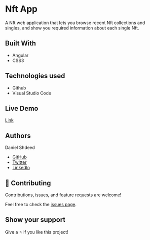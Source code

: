 # Nft App
 A Nft web application that lets you browse recent Nft collections and singles, and show you required information about each single Nft.

## Built With
- Angular
- CSS3
## Technologies used
- Github
- Visual Studio Code
## Live Demo

[Link](https://magnificent-taiyaki-1f5a78.netlify.app/)

## Authors

 Daniel Shdeed

- [GitHub](https://github.com/Danieldotcomcoder)
- [Twitter](https://twitter.com/DannyDotcoder)
- [LinkedIn](https://www.linkedin.com/in/daniel-shdeed/)

## 🤝 Contributing

Contributions, issues, and feature requests are welcome!

Feel free to check the [issues page](../../issues/).
## Show your support

Give a ⭐️ if you like this project!
